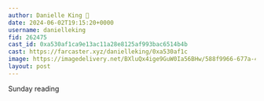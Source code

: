 ```yaml
---
author: Danielle King 🎩
date: 2024-06-02T19:15:20+0000
username: danielleking
fid: 262475
cast_id: 0xa530af1ca9e13ac11a28e8125af993bac6514b4b
cast: https://farcaster.xyz/danielleking/0xa530af1c
image: https://imagedelivery.net/BXluQx4ige9GuW0Ia56BHw/588f9966-677a-4cd5-e023-2c62b75f1b00/original
layout: post
---
```


Sunday reading

<img src='https://imagedelivery.net/BXluQx4ige9GuW0Ia56BHw/588f9966-677a-4cd5-e023-2c62b75f1b00/original' alt='' referrerpolicy='no-referrer'/>
